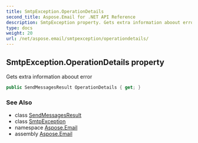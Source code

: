 ```yaml
---
title: SmtpException.OperationDetails
second_title: Aspose.Email for .NET API Reference
description: SmtpException property. Gets extra information aboout error
type: docs
weight: 20
url: /net/aspose.email/smtpexception/operationdetails/
---
```

## SmtpException.OperationDetails property

Gets extra information aboout error

```csharp
public SendMessagesResult OperationDetails { get; }
```

### See Also

* class [SendMessagesResult](../../../aspose.email.clients.smtp/sendmessagesresult/)
* class [SmtpException](../)
* namespace [Aspose.Email](../../smtpexception/)
* assembly [Aspose.Email](../../../)


